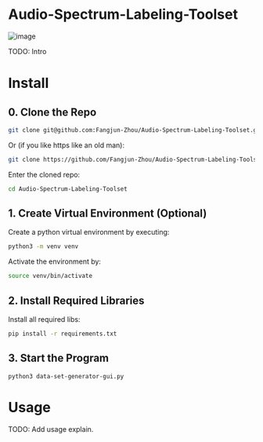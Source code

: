 # Audio-Spectrum-Labeling-Toolset

![image](https://user-images.githubusercontent.com/79500078/184285995-7d021ae4-a5e7-4608-ba03-712be2965caf.png)

TODO: Intro

# Install

## 0. Clone the Repo

```bash
git clone git@github.com:Fangjun-Zhou/Audio-Spectrum-Labeling-Toolset.git
```

Or (if you like https like an old man):

```bash
git clone https://github.com/Fangjun-Zhou/Audio-Spectrum-Labeling-Toolset.git
```

Enter the cloned repo:

```bash
cd Audio-Spectrum-Labeling-Toolset
```

## 1. Create Virtual Environment (Optional)

Create a python virtual environment by executing:

```bash
python3 -m venv venv
```

Activate the environment by:

```bash
source venv/bin/activate
```

## 2. Install Required Libraries

Install all required libs:

```bash
pip install -r requirements.txt
```

## 3. Start the Program

```
python3 data-set-generator-gui.py
```

# Usage

TODO: Add usage explain.
